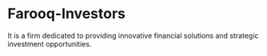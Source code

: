 # Farooq-Investors
It is a firm dedicated to providing innovative financial solutions and strategic investment opportunities.

